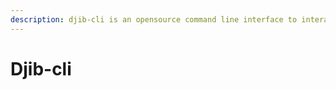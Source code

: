 ```yaml
---
description: djib-cli is an opensource command line interface to interact with djib network
---
```


# Djib-cli

